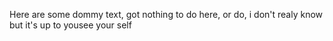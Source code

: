 Here are some dommy text, got nothing to do here, or do, i don't realy know but it's up to yousee your self
